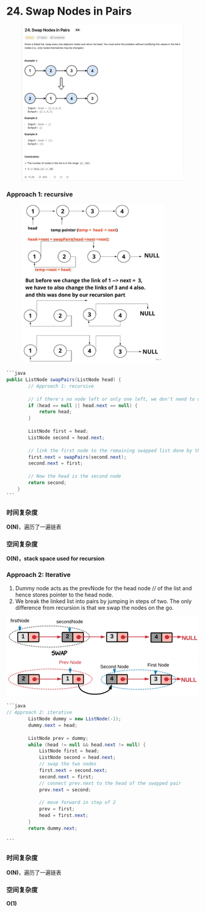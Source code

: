 # 24. Swap Nodes in Pairs

<figure><img src="../../../.gitbook/assets/image (8) (1) (1) (1).png" alt=""><figcaption></figcaption></figure>

### Approach 1: recursive

<figure><img src="../../../.gitbook/assets/image (9) (1) (1).png" alt="" width="375"><figcaption></figcaption></figure>

````java
```java
public ListNode swapPairs(ListNode head) {
        // Approach 1: recursive

        // if there's no node left or only one left, we don't need to do anything
        if (head == null || head.next == null) {
            return head;
        }

        ListNode first = head;
        ListNode second = head.next;

        // link the first node to the remaining swapped list done by the recursion call
        first.next = swapPairs(second.next);
        second.next = first;

        // Now the head is the second node
        return second;
    }
```
````

### 时间复杂度

**O(N)**，遍历了一遍链表

### 空间复杂度

**O(N)，stack space used for recursion**

### Approach 2: Iterative

1. Dummy node acts as the prevNode for the head node // of the list and hence stores pointer to the head node.
2. We break the linked list into pairs by jumping in steps of two. The only difference from recursion is that we swap the nodes on the go.

![](<../../../.gitbook/assets/image (11) (1) (1).png>)![](<../../../.gitbook/assets/image (12) (1) (1).png>)

````java
```java
// Approach 2: iterative
        ListNode dummy = new ListNode(-1);
        dummy.next = head;

        ListNode prev = dummy;
        while (head != null && head.next != null) {
            ListNode first = head;
            ListNode second = head.next;
            // swap the two nodes
            first.next = second.next;
            second.next = first;
            // connect prev.next to the head of the swapped pair
            prev.next = second;

            // move forward in step of 2
            prev = first;
            head = first.next;
        }
        return dummy.next;

```
````

### 时间复杂度

**O(N)**，遍历了一遍链表

### 空间复杂度

**O(1)**

